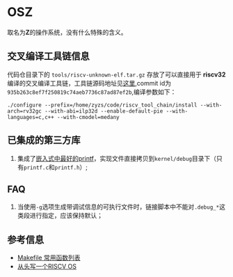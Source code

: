 # OSZ

取名为**Z**的操作系统，没有什么特殊的含义。

## 交叉编译工具链信息

代码仓目录下的 `tools/riscv-unknown-elf.tar.gz` 存放了可以直接用于 **riscv32** 编译的交叉编译工具链，工具链源码地址见[这里](https://github.com/riscv-collab/riscv-gnu-toolchain),commit id为`935b263c8ef7f250819c74aeb7736c87ad87ef2b`,编译参数如下：

```shell
./configure --prefix=/home/zyzs/code/riscv_tool_chain/install --with-arch=rv32gc --with-abi=ilp32d --enable-default-pie --with-languages=c,c++ --with-cmodel=medany
```

## 已集成的第三方库

1. 集成了[嵌入式中最好的printf](https://github.com/mpaland/printf)，实现文件直接拷贝到`kernel/debug`目录下（只有`printf.c`和`printf.h`）;

## FAQ

1. 当使用`-g`选项生成带调试信息的可执行文件时，链接脚本中不能对`.debug_*`这类段进行指定，应该保持默认；

## 参考信息

* [Makefile 常用函数列表](https://github.com/marmotedu/geekbang-go/blob/master/makefile/Makefile%E5%B8%B8%E7%94%A8%E5%87%BD%E6%95%B0%E5%88%97%E8%A1%A8.md)
* [从头写一个RISCV OS](https://github.com/plctlab/riscv-operating-system-mooc)